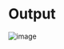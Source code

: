 # Output
![image](https://github.com/Bunnyy0905/Project_01/assets/126411621/b24ead31-ceb3-48a2-9f19-600786851428)
